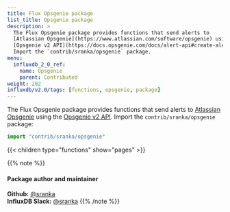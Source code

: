 ```yaml
---
title: Flux Opsgenie package
list_title: Opsgenie package
description: >
  The Flux Opsgenie package provides functions that send alerts to
  [Atlassian Opsgenie](https://www.atlassian.com/software/opsgenie) using the
  [Opsgenie v2 API](https://docs.opsgenie.com/docs/alert-api#create-alert).
  Import the `contrib/sranka/opsgenie` package.
menu:
  influxdb_2_0_ref:
    name: Opsgenie
    parent: Contributed
weight: 202
influxdb/v2.0/tags: [functions, opsgenie, package]
---
```


The Flux Opsgenie package provides functions that send alerts to
[Atlassian Opsgenie](https://www.atlassian.com/software/opsgenie) using the
[Opsgenie v2 API](https://docs.opsgenie.com/docs/alert-api#create-alert).
Import the `contrib/sranka/opsgenie` package:

```js
import "contrib/sranka/opsgenie"
```

{{< children type="functions" show="pages" >}}

{{% note %}}
#### Package author and maintainer
**Github:** [@sranka](https://github.com/sranka)  
**InfluxDB Slack:** [@sranka](https://influxdata.com/slack)
{{% /note %}}
